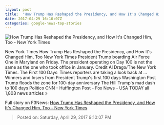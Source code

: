 ```yaml
---
layout: post
title:  "How Trump Has Reshaped the Presidency, and How It's Changed Him, Too - New York Times"
date: 2017-04-29 16:10:07Z
categories: google-news-top-stories
---
```


![How Trump Has Reshaped the Presidency, and How It's Changed Him, Too - New York Times](https://static01.nyt.com/images/2017/04/30/us/30prexy/30prexey-facebookJumbo.jpg)

New York Times How Trump Has Reshaped the Presidency, and How It's Changed Him, Too New York Times President Trump boarding Air Force One in Maryland on Friday. The president operating on Day 100 is not the same as the one who took office in January. Credit Al Drago/The New York Times. The First 100 Days: Times reporters are taking a look back at ... Winners and losers from President Trump's first 100 days Washington Post Trump floods the zone for 100-day anniversary The Hill Trump's mad dash to 100 days Politico CNN - Huffington Post - Fox News - USA TODAY all 1,808 news articles »


Full story on F3News: [How Trump Has Reshaped the Presidency, and How It's Changed Him, Too - New York Times](http://www.f3nws.com/n/pRAs4B)

> Posted on: Saturday, April 29, 2017 9:10:07 PM
